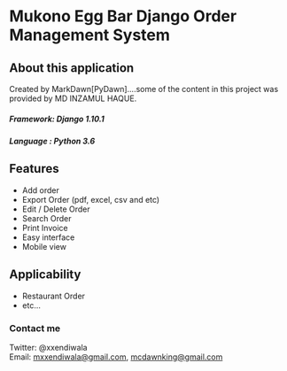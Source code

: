 # Mukono Egg Bar Django Order Management System

## About this application

Created by MarkDawn[PyDawn]....some of the content in this project was provided by MD INZAMUL HAQUE.
##### Framework: Django 1.10.1
##### Language : Python 3.6


## Features
- Add order
- Export Order (pdf, excel, csv and etc)
- Edit / Delete Order
- Search Order
- Print Invoice
- Easy interface
- Mobile view

## Applicability
* Restaurant Order
* etc...

### Contact me 
Twitter: @xxendiwala <br>
Email: mxxendiwala@gmail.com, mcdawnking@gmail.com